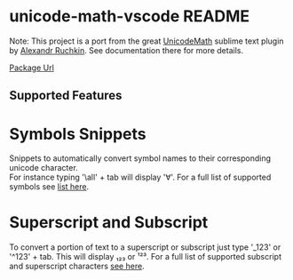 # unicode-math-vscode README
Note: This project is a port from the great [UnicodeMath](https://github.com/mvoidex/UnicodeMath) 
    sublime text plugin by [Alexandr Ruchkin](https://github.com/mvoidex). See documentation 
    there for more details.

[Package Url](https://marketplace.visualstudio.com/items?itemName=GuidoTapia2.unicode-math-vscode)

## Supported Features

# Symbols Snippets
Snippets to automatically convert symbol names to their corresponding unicode character.  
For instance typing '\all' + tab will display '∀'. For a full list of supported symbols 
see [list here](https://github.com/mvoidex/UnicodeMath/blob/master/table.md).

# Superscript and Subscript
To convert a portion of text to a superscript or subscript just type 
'\_123' or '\^123' + tab.  This will display ₁₂₃ or ¹²³.  For a full list of supported
subscript and superscript characters [see here](https://en.wikipedia.org/wiki/Unicode_subscripts_and_superscripts).

